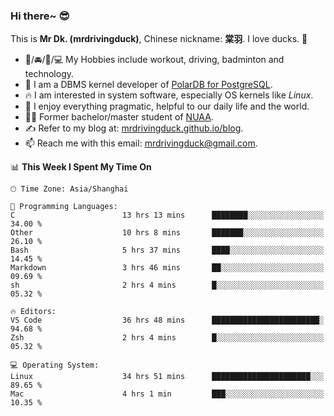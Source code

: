 ### Hi there~ 😎

This is **Mr Dk. (mrdrivingduck)**, Chinese nickname: **棠羽**. I love ducks. 🦆

- 💪/🚘/🏸/💻 My Hobbies include workout, driving, badminton and technology.
- 🍊 I am a DBMS kernel developer of [PolarDB for PostgreSQL](https://github.com/ApsaraDB/PolarDB-for-PostgreSQL).
- 🔥 I am interested in system software, especially OS kernels like *Linux*.
- 🔧 I enjoy everything pragmatic, helpful to our daily life and the world.
- 👨‍🎓 Former bachelor/master student of [NUAA](https://en.wikipedia.org/wiki/Nanjing_University_of_Aeronautics_and_Astronautics).
- ✍ Refer to my blog at: [mrdrivingduck.github.io/blog](https://mrdrivingduck.github.io/blog/).
- 📫 Reach me with this email: [mrdrivingduck@gmail.com](mailto:mrdrivingduck@gmail.com).

<!--START_SECTION:waka-->
📊 **This Week I Spent My Time On** 

```text
🕑︎ Time Zone: Asia/Shanghai

💬 Programming Languages: 
C                        13 hrs 13 mins      ████████░░░░░░░░░░░░░░░░░   34.00 % 
Other                    10 hrs 8 mins       ███████░░░░░░░░░░░░░░░░░░   26.10 % 
Bash                     5 hrs 37 mins       ████░░░░░░░░░░░░░░░░░░░░░   14.45 % 
Markdown                 3 hrs 46 mins       ██░░░░░░░░░░░░░░░░░░░░░░░   09.69 % 
sh                       2 hrs 4 mins        █░░░░░░░░░░░░░░░░░░░░░░░░   05.32 % 

🔥 Editors: 
VS Code                  36 hrs 48 mins      ████████████████████████░   94.68 % 
Zsh                      2 hrs 4 mins        █░░░░░░░░░░░░░░░░░░░░░░░░   05.32 % 

💻 Operating System: 
Linux                    34 hrs 51 mins      ██████████████████████░░░   89.65 % 
Mac                      4 hrs 1 min         ███░░░░░░░░░░░░░░░░░░░░░░   10.35 % 
```


<!--END_SECTION:waka-->

<!-- ![Mr Dk.'s GitHub Stats](https://github-readme-stats.vercel.app/api?username=mrdrivingduck&count_private&show_icons=true&theme=buefy) -->

<!-- ![Most Used Languages](https://github-readme-stats.vercel.app/api/top-langs/?username=mrdrivingduck&exclude_repo=mips32-CPU,snort-tcp-socket&theme=buefy&layout=compact&langs_count=10) -->


<!--
**mrdrivingduck/mrdrivingduck** is a ✨ _special_ ✨ repository because its `README.md` (this file) appears on your GitHub profile.

Here are some ideas to get you started:

- 🔭 I’m currently working on ...
- 🌱 I’m currently learning ...
- 👯 I’m looking to collaborate on ...
- 🤔 I’m looking for help with ...
- 💬 Ask me about ...
- 📫 How to reach me: ...
- 😄 Pronouns: ...
- ⚡ Fun fact: ...
-->
